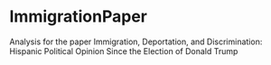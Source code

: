 # ImmigrationPaper
Analysis for the paper Immigration, Deportation, and Discrimination: Hispanic Political Opinion Since the Election of Donald Trump
